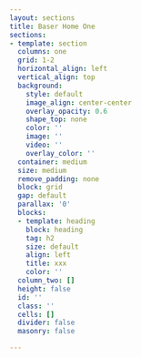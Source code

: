 ```yaml
---
layout: sections
title: Baser Home One
sections:
- template: section
  columns: one
  grid: 1-2
  horizontal_align: left
  vertical_align: top
  background:
    style: default
    image_align: center-center
    overlay_opacity: 0.6
    shape_top: none
    color: ''
    image: ''
    video: ''
    overlay_color: ''
  container: medium
  size: medium
  remove_padding: none
  block: grid
  gap: default
  parallax: '0'
  blocks:
  - template: heading
    block: heading
    tag: h2
    size: default
    align: left
    title: xxx
    color: ''
  column_two: []
  height: false
  id: ''
  class: ''
  cells: []
  divider: false
  masonry: false

---
```

